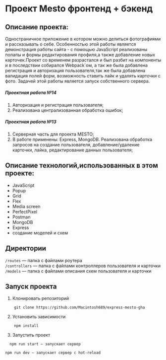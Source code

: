 # Проект Mesto фронтенд + бэкенд

## Описание проекта:
Одностраничное приложение в котором можно делиться фотографиями и рассказывать о себе. Особенностью этой работы является демонстрация работы сайта - с помощью JavaScript реализованы попапы и формы редактирования профиля,а также добавление новых карточек.Проект со временем разрастался и был разбит на компоненты и в последствии собирался Webpack`ом, а так же была добавлена регистрация и авторизация пользователя,так же была добавлена валидация полей форм, возможность ставить лайк и удалять карточки с фото.
Задачей этой работы является запуск собственного сервера.

##### Проектная работа №14
1. Авторизация и регистрация пользователя;
2. Реализована централизованная обработка ошибок;

##### Проектная работа №13
1. Серверная часть для проекта MESTO;
2. В работе применены: Express, MongoDB. Реализована обработка запросов на создание пользователя, добавление/удаление карточки, лайка, редактирование данных пользователя;

## Описание технологий,использованных в этом проекте:
- JavaScript
- Popup
- Grid
- Flex
- Media screen
- PerfectPixel
- Postman
- MongoDB
- Express
- создание моделей и схем

## Директории

`/routes` — папка с файлами роутера  
`/controllers` — папка с файлами контроллеров пользователя и карточки   
`/models` — папка с файлами описания схем пользователя и карточки  
  
## Запуск проекта

1. Клонировать репозиторий
```
    git clone https://github.com/Macintosh689/express-mesto-gha
```
2. Установить зависимости
```
    npm install
```
3. Запустить проект  
```
  npm run start — запускает сервер
```   
    npm run dev — запускает сервер с hot-reload
